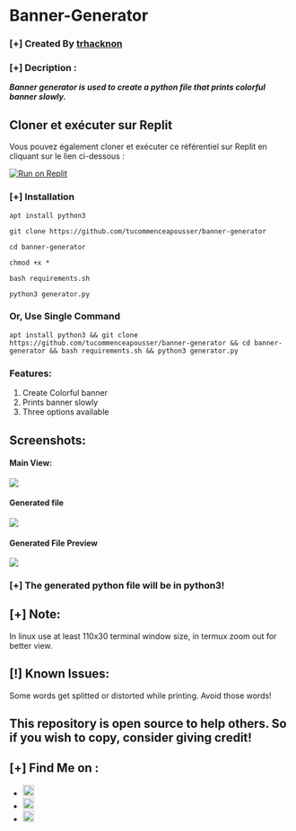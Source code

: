 # Banner-Generator

### [+] Created By <a href="https://github.com/tucommenceapousser">trhacknon</a>

### [+] Decription :
***Banner generator is used to create a python file that prints colorful banner slowly.***

## Cloner et exécuter sur Replit

Vous pouvez également cloner et exécuter ce référentiel sur Replit en cliquant sur le lien ci-dessous :

[![Run on Replit](https://github.com/tucommenceapousser/banner-generator)](https://replit.com/github.com/tucommenceapousser/banner-generator)


### [+] Installation

```apt install python3```

```git clone https://github.com/tucommenceapousser/banner-generator```

```cd banner-generator```

```chmod +x *```

```bash requirements.sh```

```python3 generator.py```


### Or, Use Single Command
```
apt install python3 && git clone https://github.com/tucommenceapousser/banner-generator && cd banner-generator && bash requirements.sh && python3 generator.py
```

### Features:
1. Create Colorful banner
2. Prints banner slowly
3. Three options available

## Screenshots:

#### Main View:

<img src="https://github.com/KasRoudra/banner-generator/raw/main/main.jpeg">

#### Generated file

<img src="https://github.com/KasRoudra/banner-generator/raw/main/generated-file.jpeg">

#### Generated File Preview 

<img src="https://github.com/KasRoudra/banner-generator/raw/main/preview.jpeg">

### [+] The generated python file will be in python3!

## [+] Note:

In linux use at least 110x30 terminal window size, in termux zoom out for better view.

## [!] Known Issues: 

Some words get splitted or distorted while printing. Avoid those words!

## This repository is open source to help others. So if you wish to copy, consider giving credit! 

## [+] Find Me on :
<ul>
<li><a href="https://facebook.com/KasRoudra"><img src="https://github.com/KasRoudra/kasweb/raw/main/assets/facebook.png" alt="facebook" width="20px" height="20px"></a></li>
<li><a href="https://m.me/KasRoudra"><img src="https://github.com/KasRoudra/kasweb/raw/main/assets/messenger.png" alt="messenger" width="20px" height="20px"></a></li>
<li><a href="mailto:kasroudrard@gmail.com"><img src="https://github.com/KasRoudra/kasweb/raw/main/assets/gmail.png" alt="email" width="20px" height="20px"></a></li>
</ul>
